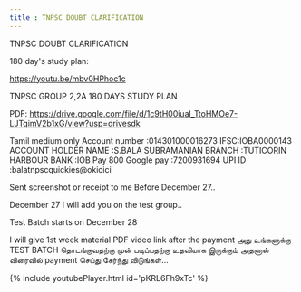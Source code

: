 ```yaml
---
title : TNPSC DOUBT CLARIFICATION
---
```


TNPSC DOUBT CLARIFICATION

180 day's study plan:

https://youtu.be/mbv0HPhoc1c

TNPSC GROUP 2,2A 180 DAYS STUDY PLAN

PDF:
https://drive.google.com/file/d/1c9tH00iual_TtoHMOe7-LJTqimV2b1xG/view?usp=drivesdk

Tamil medium only 
Account number :014301000016273
IFSC:IOBA0000143
ACCOUNT HOLDER NAME :S.BALA SUBRAMANIAN 
BRANCH :TUTICORIN HARBOUR 
BANK :IOB
Pay 800
Google pay :7200931694
UPI ID :balatnpscquickies@okicici

Sent screenshot or receipt to me Before December 27.. 

December 27 I will add you on the test group..

Test Batch starts on December 28 

I will give 1st week material PDF video link after the payment 
அது உங்களுக்கு 
TEST BATCH தொடங்குவதற்கு முன் படிப்பதற்கு உதவியாக இருக்கும் அதனால் விரைவில் payment செய்து சேர்ந்து விடுங்கள்...



{% include youtubePlayer.html id='pKRL6Fh9xTc' %}
